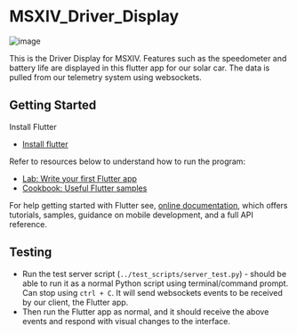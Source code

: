 # MSXIV_Driver_Display

![image](https://github.com/uw-midsun/telemetry_xiv/assets/67433232/0e4b13aa-c284-4cbc-899b-ea5bf0bbd62e)

This is the Driver Display for MSXIV.
Features such as the speedometer and battery life are displayed in this flutter app
for our solar car.
The data is pulled from our telemetry system using websockets.

## Getting Started

Install Flutter
- [Install flutter](https://flutter.dev/docs/get-started/install)

Refer to resources below to understand how to run the program:
- [Lab: Write your first Flutter app](https://flutter.dev/docs/get-started/codelab)
- [Cookbook: Useful Flutter samples](https://flutter.dev/docs/cookbook)

For help getting started with Flutter see,
[online documentation](https://flutter.dev/docs), which offers tutorials,
samples, guidance on mobile development, and a full API reference.

## Testing

+ Run the test server script (`../test_scripts/server_test.py`) - should be able to run it as a normal Python script using terminal/command prompt. Can stop using `ctrl + C`. It will send websockets events to be received by our client, the Flutter app. 
+ Then run the Flutter app as normal, and it should receive the above events and respond with visual changes to the interface.
